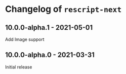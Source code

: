 # Changelog of `rescript-next`

## 10.0.0-alpha.1 - 2021-05-01

Add Image support

## 10.0.0-alpha.0 - 2021-03-31

Initial release
